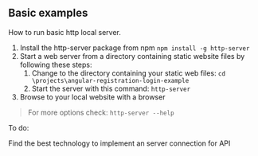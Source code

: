 ## Basic examples

How to run basic http local server.

1. Install the http-server package from npm `npm install -g http-server`
1. Start a web server from a directory containing static website files by following these steps:
   1. Change to the directory containing your static web files: `cd \projects\angular-registration-login-example`
   1. Start the server with this command: `http-server`
1. Browse to your local website with a browser

>For more options check: `http-server --help`

To do:

Find the best technology to implement an server connection for API
